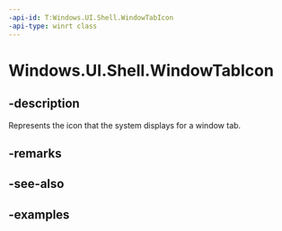 ```yaml
---
-api-id: T:Windows.UI.Shell.WindowTabIcon
-api-type: winrt class
---
```


# Windows.UI.Shell.WindowTabIcon

<!--
public sealed class WindowTabIcon
-->

## -description

Represents the icon that the system displays for a window tab.

## -remarks

## -see-also

## -examples
